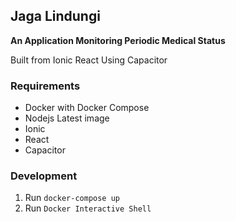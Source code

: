 ## Jaga Lindungi

**An Application Monitoring Periodic Medical Status**

Built from Ionic React Using Capacitor

### Requirements 

- Docker with Docker Compose
- Nodejs Latest image
- Ionic
- React
- Capacitor


### Development 

1. Run `docker-compose up`
2. Run `Docker Interactive Shell`


